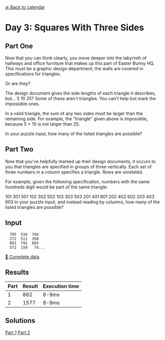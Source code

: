 [:back: Back to calendar](..)

# Day 3: Squares With Three Sides

## Part One

Now that you can think clearly, you move deeper into the labyrinth of hallways and office furniture 
that makes up this part of Easter Bunny HQ. 
This must be a graphic design department; the walls are covered in specifications for triangles.

Or are they?

The design document gives the side lengths of each triangle it describes, but... 5 10 25? 
Some of these aren't triangles. You can't help but mark the impossible ones.

In a valid triangle, the sum of any two sides must be larger than the remaining side. 
For example, the "triangle" given above is impossible, because 5 + 10 is not larger than 25.

In your puzzle input, how many of the listed triangles are possible?

## Part Two

Now that you've helpfully marked up their design documents, it occurs to you that triangles are specified in groups of three vertically. 
Each set of three numbers in a column specifies a triangle. Rows are unrelated.

For example, given the following specification, numbers with the same hundreds digit would be part of the same triangle:

101 301 501
102 302 502
103 303 503
201 401 601
202 402 602
203 403 603
In your puzzle input, and instead reading by columns, how many of the listed triangles are possible?

## Input

```
  785  516  744
  272  511  358
  801  791  693
  572  150   74...
```

[:scroll: Complete data](./input.txt)


## Results

| Part | Result | Execution time |
| --- | --- | --- |
| 1 | 862 | 8-9ms |
| 2 | 1577 | 8-9ms |

## Solutions

[Part 1](./p1.py)
[Part 2](./p2.py)